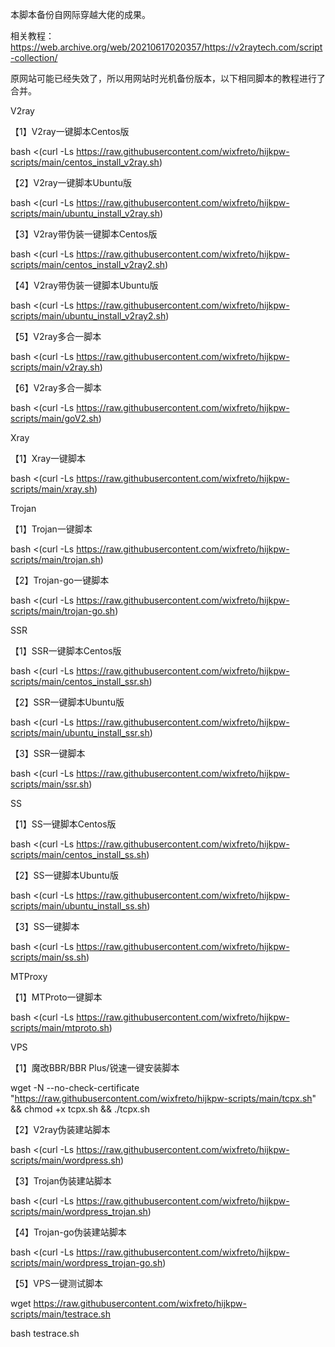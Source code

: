本脚本备份自网际穿越大佬的成果。

相关教程：https://web.archive.org/web/20210617020357/https://v2raytech.com/script-collection/

原网站可能已经失效了，所以用网站时光机备份版本，以下相同脚本的教程进行了合并。

V2ray

【1】V2ray一键脚本Centos版

bash <(curl -Ls https://raw.githubusercontent.com/wixfreto/hijkpw-scripts/main/centos_install_v2ray.sh)

【2】V2ray一键脚本Ubuntu版

bash <(curl -Ls https://raw.githubusercontent.com/wixfreto/hijkpw-scripts/main/ubuntu_install_v2ray.sh)

【3】V2ray带伪装一键脚本Centos版

bash <(curl -Ls https://raw.githubusercontent.com/wixfreto/hijkpw-scripts/main/centos_install_v2ray2.sh)

【4】V2ray带伪装一键脚本Ubuntu版

bash <(curl -Ls https://raw.githubusercontent.com/wixfreto/hijkpw-scripts/main/ubuntu_install_v2ray2.sh)

【5】V2ray多合一脚本

bash <(curl -Ls https://raw.githubusercontent.com/wixfreto/hijkpw-scripts/main/v2ray.sh)

【6】V2ray多合一脚本

bash <(curl -Ls https://raw.githubusercontent.com/wixfreto/hijkpw-scripts/main/goV2.sh)

Xray

【1】Xray一键脚本

bash <(curl -Ls https://raw.githubusercontent.com/wixfreto/hijkpw-scripts/main/xray.sh)

Trojan

【1】Trojan一键脚本

bash <(curl -Ls https://raw.githubusercontent.com/wixfreto/hijkpw-scripts/main/trojan.sh)

【2】Trojan-go一键脚本

bash <(curl -Ls https://raw.githubusercontent.com/wixfreto/hijkpw-scripts/main/trojan-go.sh)

SSR

【1】SSR一键脚本Centos版

bash <(curl -Ls https://raw.githubusercontent.com/wixfreto/hijkpw-scripts/main/centos_install_ssr.sh)

【2】SSR一键脚本Ubuntu版

bash <(curl -Ls https://raw.githubusercontent.com/wixfreto/hijkpw-scripts/main/ubuntu_install_ssr.sh)

【3】SSR一键脚本

bash <(curl -Ls https://raw.githubusercontent.com/wixfreto/hijkpw-scripts/main/ssr.sh)

SS

【1】SS一键脚本Centos版

bash <(curl -Ls https://raw.githubusercontent.com/wixfreto/hijkpw-scripts/main/centos_install_ss.sh)

【2】SS一键脚本Ubuntu版

bash <(curl -Ls https://raw.githubusercontent.com/wixfreto/hijkpw-scripts/main/ubuntu_install_ss.sh)

【3】SS一键脚本

bash <(curl -Ls https://raw.githubusercontent.com/wixfreto/hijkpw-scripts/main/ss.sh)

MTProxy

【1】MTProto一键脚本

bash <(curl -Ls https://raw.githubusercontent.com/wixfreto/hijkpw-scripts/main/mtproto.sh)

VPS

【1】魔改BBR/BBR Plus/锐速一键安装脚本

wget -N --no-check-certificate "https://raw.githubusercontent.com/wixfreto/hijkpw-scripts/main/tcpx.sh" && chmod +x tcpx.sh && ./tcpx.sh

【2】V2ray伪装建站脚本

bash <(curl -Ls https://raw.githubusercontent.com/wixfreto/hijkpw-scripts/main/wordpress.sh)

【3】Trojan伪装建站脚本

bash <(curl -Ls https://raw.githubusercontent.com/wixfreto/hijkpw-scripts/main/wordpress_trojan.sh)

【4】Trojan-go伪装建站脚本

bash <(curl -Ls https://raw.githubusercontent.com/wixfreto/hijkpw-scripts/main/wordpress_trojan-go.sh)

【5】VPS一键测试脚本

wget https://raw.githubusercontent.com/wixfreto/hijkpw-scripts/main/testrace.sh

bash testrace.sh
